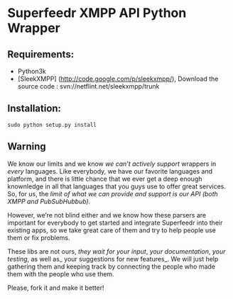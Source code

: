# Superfeedr XMPP API Python Wrapper

## Requirements:
* Python3k
* [SleekXMPP] (http://code.google.com/p/sleekxmpp/), Download the source code : svn://netflint.net/sleekxmpp/trunk

## Installation:
    sudo python setup.py install

## Warning

We know our limits and we know *we can’t actively support* wrappers in _every_ languages. Like everybody, we have our favorite languages and platform, and there is little chance that we ever get a deep enough knownledge in all that languages that you guys use to offer great services. So, for us, the *limit of what we can provide and support is our API (both XMPP and PubSubHubbub).*

However, we’re not blind either and we know how these parsers are important for everybody to get started and integrate Superfeedr into their existing apps, so we take great care of them and try to help people use them or fix problems. 

These libs are not ours, _they wait for your input_, _your documentation_, _your testing_, as well as_ your suggestions for new features_. We will just help gathering them and keeping track by connecting the people who made them with the people who use them.

Please, fork it and make it better!


